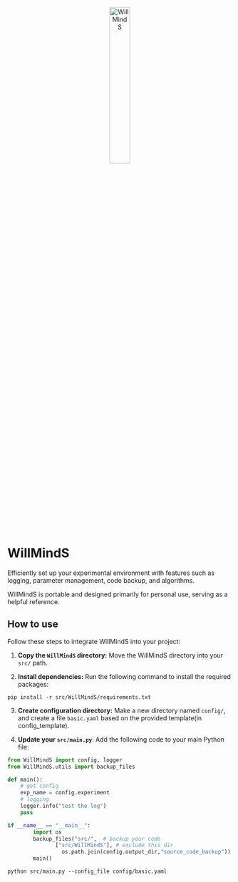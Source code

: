 <p align="center">
  <a href="https://fairyshine.github.io/WillMindS.AI/"><img src="https://github.com/fairyshine/WillMindS.AI/blob/master/icon.png?raw=true" alt="WillMindS" style="width: 30%;"></a>
</p>

# WillMindS

Efficiently set up your experimental environment with features such as logging, parameter management, code backup, and algorithms.

WillMindS is portable and designed primarily for personal use, serving as a helpful reference.

## How to use

Follow these steps to integrate WillMindS into your project:

1. **Copy the `WillMindS` directory:** Move the WillMindS directory into your `src/` path.

2. **Install dependencies:** Run the following command to install the required packages:

```shell
pip install -r src/WillMindS/requirements.txt
```

3. **Create configuration directory:** Make a new directory named `config/`, and create a file `basic.yaml` based on the provided template(in config_template).

4. **Update your `src/main.py`**: Add the following code to your main Python file:

```Python
from WillMindS import config, logger
from WillMindS.utils import backup_files

def main():
    # get config
    exp_name = config.experiment
    # logging
    logger.info("test the log")
    pass

if __name__ == "__main__":
		import os
		backup_files("src/",  # backup your code
               ["src/WillMindS"], # exclude this dir
                 os.path.join(config.output_dir,"source_code_backup")) # backup path
		main()
```

```shell
python src/main.py --config_file config/basic.yaml
```

